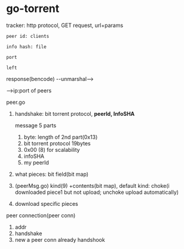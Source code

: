 # go-torrent

tracker: http protocol, GET request, url+params

    peer id: clients

    info hash: file

    port

    left

response(bencode) --unmarshal-->

-->ip:port of peers

peer.go

1. handshake: bit torrent protocol, **peerId, InfoSHA**

   message 5 parts

   1. byte: length of 2nd part(0x13)
   2. bit torrent protocol 19bytes
   3. 0x00 (8) for scalability
   4. infoSHA
   5. my peerId
2. what pieces: bit field(bit map)
3. (peerMsg.go) kind(9) +contents(bit map), default kind: choke(i downloaded piece1 but not upload; unchoke upload automatically)
4. download specific pieces

peer connection(peer conn)

1. addr
2. handshake
3. new a peer conn already handshook
